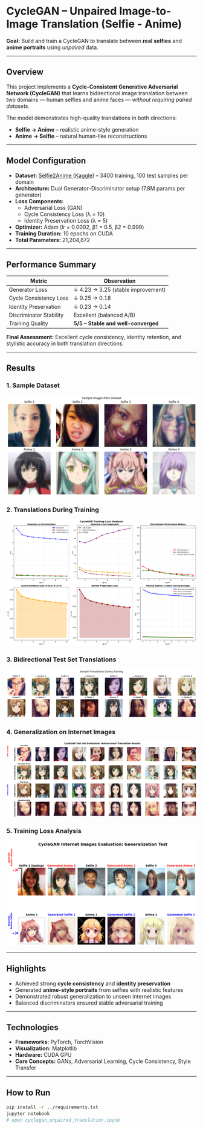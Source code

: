 # CycleGAN – Unpaired Image-to-Image Translation (Selfie - Anime)

**Goal:** Build and train a CycleGAN to translate between **real selfies** and **anime portraits** using *unpaired* data.

---

##  Overview
This project implements a **Cycle-Consistent Generative Adversarial Network (CycleGAN)** that learns bidirectional image translation between two domains — human selfies and anime faces — *without requiring paired datasets*.

The model demonstrates high-quality translations in both directions:
- **Selfie → Anime** – realistic anime-style generation
- **Anime → Selfie** – natural human-like reconstructions

---

## Model Configuration
- **Dataset:** [Selfie2Anime (Kaggle)](https://www.kaggle.com/datasets) – 3400 training, 100 test samples per domain
- **Architecture:** Dual Generator–Discriminator setup (7.8M params per generator)
- **Loss Components:**
  - Adversarial Loss (GAN)
  - Cycle Consistency Loss (λ = 10)
  - Identity Preservation Loss (λ = 5)
- **Optimizer:** Adam (lr = 0.0002, β1 = 0.5, β2 = 0.999)
- **Training Duration:** 10 epochs on CUDA
- **Total Parameters:** 21,204,872

---

## Performance Summary

| Metric | Observation |
|---------|--------------|
| Generator Loss | ↓ 4.23 → 3.25 (stable improvement) |
| Cycle Consistency Loss | ↓ 0.25 → 0.18 |
| Identity Preservation | ↓ 0.23 → 0.14 |
| Discriminator Stability | Excellent (balanced A/B) |
| Training Quality | **5/5 – Stable and well-converged** |

**Final Assessment:** Excellent cycle consistency, identity retention, and stylistic accuracy in both translation directions.

---

##  Results

### 1. Sample Dataset
![Dataset Samples](assets/cyclegan_img1.png)

### 2. Translations During Training
![Training Translations](assets/cyclegan_img2.png)

### 3. Bidirectional Test Set Translations
![Bidirectional Results](assets/cyclegan_img3.png)

### 4. Generalization on Internet Images
![Generalization Test](assets/cyclegan_img4.png)

### 5. Training Loss Analysis
![Training Curves](assets/cyclegan_img5.png)

---

##  Highlights
- Achieved strong **cycle consistency** and **identity preservation**
- Generated **anime-style portraits** from selfies with realistic features
- Demonstrated robust generalization to unseen internet images
- Balanced discriminators ensured stable adversarial training

---

## Technologies
- **Frameworks:** PyTorch, TorchVision
- **Visualization:** Matplotlib
- **Hardware:** CUDA GPU
- **Core Concepts:** GANs, Adversarial Learning, Cycle Consistency, Style Transfer

---

## How to Run
```bash
pip install -r ../requirements.txt
jupyter notebook
# open cyclegan_unpaired_translation.ipynb
